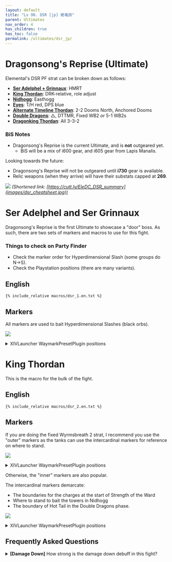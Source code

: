 ```yaml
---
layout: default
title: "Lv 90. DSR [jp] 絶竜詩"
parent: Ultimates
nav_order: 4
has_children: true
has_toc: false
permalink: /ultimates/dsr_jp/
---
```


# Dragonsong's Reprise (Ultimate)

Elemental's DSR PF strat can be broken down as follows:

- [**Ser Adelphel + Grinnaux**](en/01_adelphel_and_grinnaux.md): HMRT
- [**King Thordan**](en/02_thordan.md): DRK-relative, role adjust
- [**Nidhogg**](en/03_nidhogg.md): Easthogg
- [**Eyes**](en/04_eyes.md): T/H red, DPS blue
- [**Alternate Timeline Thordan**](en/05_alternate_thordan.md): 2-2 Dooms North, Anchored Dooms
- [**Double Dragons**](en/06_double_dragons.md): △, DTTMR, Fixed WB2 *or* 5-1 WB2s
- [**Dragonking Thordan**](en/07_dragonking_thordan.md): All 3-3-2

### BiS Notes

- Dragonsong's Reprise is the current Ultimate, and is **not** outgeared yet.
    - BiS will be a mix of i600 gear, and i605 gear from Lapis Manalis.

Looking towards the future:

- Dragonsong's Reprise will not be outgeared until **i730** gear is available.
- Relic weapons (when they arrive) will have their substats capped at **269**.

![](images/dsr_cheatsheet.jpg)
*(Shortened link: [https://cutt.ly/EleDC_DSR_summary](images/dsr_cheatsheet.jpg))*

# Ser Adelphel and Ser Grinnaux

Dragonsong's Reprise is the first Ultimate to showcase a "door" boss. As such, there are two sets of markers and macros to use for this fight.

### Things to check on Party Finder

- Check the marker order for Hyperdimensional Slash (some groups do N→S).
- Check the Playstation positions (there are many variants).

## English
```
{% include_relative macros/dsr_1.en.txt %}
```

## Markers

All markers are used to bait Hyperdimensional Slashes (black orbs).

![](images/markers_1.jpg)
<details markdown=block>
<summary>XIVLauncher WaymarkPresetPlugin positions</summary>

```json
{
  "Name":"Adelphel and Grinnaux",
  "MapID":788,
  "A":{"X":93.015,"Y":0.0,"Z":89.036,"ID":0,"Active":true},
  "B":{"X":110.964,"Y":0.0,"Z":93.015,"ID":1,"Active":true},
  "C":{"X":106.985,"Y":0.0,"Z":110.964,"ID":2,"Active":true},
  "D":{"X":89.036,"Y":0.0,"Z":106.985,"ID":3,"Active":true},
  "One":{"X":106.985,"Y":0.0,"Z":89.036,"ID":4,"Active":true},
  "Two":{"X":110.964,"Y":0.0,"Z":106.985,"ID":5,"Active":true},
  "Three":{"X":93.015,"Y":0.0,"Z":110.964,"ID":6,"Active":true},
  "Four":{"X":89.036,"Y":0.0,"Z":93.015,"ID":7,"Active":true}
}
```

</details>

# King Thordan

This is the macro for the bulk of the fight.

## English
```
{% include_relative macros/dsr_2.en.txt %}
```

## Markers

If you are doing the fixed Wyrmsbreath 2 strat, I recommend you use the "outer" markers as the tanks can use the intercardinal markers for reference on where to stand.

![](images/markers_outer.jpg)
<details markdown=block>
<summary>XIVLauncher WaymarkPresetPlugin positions</summary>

```json
{
  "Name":"Dragonsong's Reprise (Outer)",
  "MapID":788,
  "A":{"X":100.0,"Y":0.0,"Z":79.0,"ID":0,"Active":true},
  "B":{"X":121.0,"Y":0.0,"Z":100.0,"ID":1,"Active":true},
  "C":{"X":100.0,"Y":0.0,"Z":121.0,"ID":2,"Active":true},
  "D":{"X":79.0,"Y":0.0,"Z":100.0,"ID":3,"Active":true},
  "One":{"X":114.849,"Y":0.0,"Z":85.151,"ID":4,"Active":true},
  "Two":{"X":114.849,"Y":0.0,"Z":114.849,"ID":5,"Active":true},
  "Three":{"X":85.151,"Y":0.0,"Z":114.849,"ID":6,"Active":true},
  "Four":{"X":85.151,"Y":0.0,"Z":85.151,"ID":7,"Active":true}
}
```

</details>

Otherwise, the "inner" markers are also popular.

The intercardinal markers demarcate:

- The boundaries for the charges at the start of Strength of the Ward
- Where to stand to bait the towers in Nidhogg
- The boundary of Hot Tail in the Double Dragons phase.

![](images/markers_inner.jpg)
<details markdown=block>
<summary>XIVLauncher WaymarkPresetPlugin positions</summary>

```json
{
  "Name":"Dragonsong's Reprise (Inner)",
  "MapID":788,
  "A":{"X":100.0,"Y":0.0,"Z":87.0,"ID":0,"Active":true},
  "B":{"X":113.0,"Y":0.0,"Z":100.0,"ID":1,"Active":true},
  "C":{"X":100.0,"Y":0.0,"Z":113.0,"ID":2,"Active":true},
  "D":{"X":87.0,"Y":0.0,"Z":100.0,"ID":3,"Active":true},
  "One":{"X":109.192,"Y":0.0,"Z":90.807,"ID":4,"Active":true},
  "Two":{"X":109.192,"Y":0.0,"Z":109.192,"ID":5,"Active":true},
  "Three":{"X":90.807,"Y":0.0,"Z":109.192,"ID":6,"Active":true},
  "Four":{"X":90.807,"Y":0.0,"Z":90.807,"ID":7,"Active":true}
}
```

</details>

## Frequently Asked Questions

<details markdown=block>
<summary><b>[Damage Down]</b> How strong is the damage down debuff in this fight?</summary>
<table>
  <tr><td><p>The Damage Down debuff in this phase lowers a player's damage by <b>50%</b>.</p></td></tr>
</table>
</details>